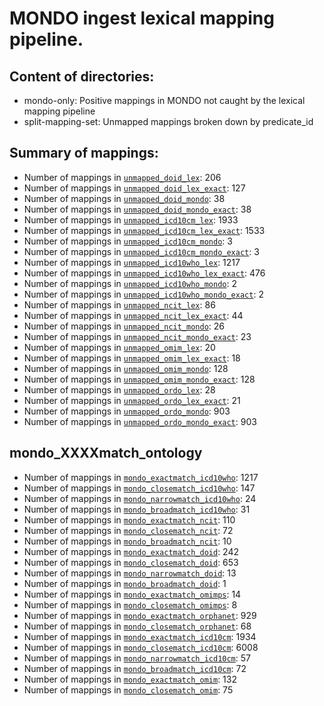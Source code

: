 # MONDO ingest lexical mapping pipeline.
## Content of directories:
* mondo-only: Positive mappings in MONDO not caught by the lexical mapping pipeline
* split-mapping-set: Unmapped mappings broken down by predicate_id
## Summary of mappings:
 * Number of mappings in [`unmapped_doid_lex`](unmapped_doid_lex.tsv): 206
 * Number of mappings in [`unmapped_doid_lex_exact`](unmapped_doid_lex.tsv): 127
 * Number of mappings in [`unmapped_doid_mondo`](mondo-only/unmapped_doid_mondo.tsv): 38
 * Number of mappings in [`unmapped_doid_mondo_exact`](mondo-only/unmapped_doid_mondo.tsv): 38
 * Number of mappings in [`unmapped_icd10cm_lex`](unmapped_icd10cm_lex.tsv): 1933
 * Number of mappings in [`unmapped_icd10cm_lex_exact`](unmapped_icd10cm_lex.tsv): 1533
 * Number of mappings in [`unmapped_icd10cm_mondo`](mondo-only/unmapped_icd10cm_mondo.tsv): 3
 * Number of mappings in [`unmapped_icd10cm_mondo_exact`](mondo-only/unmapped_icd10cm_mondo.tsv): 3
 * Number of mappings in [`unmapped_icd10who_lex`](unmapped_icd10who_lex.tsv): 1217
 * Number of mappings in [`unmapped_icd10who_lex_exact`](unmapped_icd10who_lex.tsv): 476
 * Number of mappings in [`unmapped_icd10who_mondo`](mondo-only/unmapped_icd10who_mondo.tsv): 2
 * Number of mappings in [`unmapped_icd10who_mondo_exact`](mondo-only/unmapped_icd10who_mondo.tsv): 2
 * Number of mappings in [`unmapped_ncit_lex`](unmapped_ncit_lex.tsv): 86
 * Number of mappings in [`unmapped_ncit_lex_exact`](unmapped_ncit_lex.tsv): 44
 * Number of mappings in [`unmapped_ncit_mondo`](mondo-only/unmapped_ncit_mondo.tsv): 26
 * Number of mappings in [`unmapped_ncit_mondo_exact`](mondo-only/unmapped_ncit_mondo.tsv): 23
 * Number of mappings in [`unmapped_omim_lex`](unmapped_omim_lex.tsv): 20
 * Number of mappings in [`unmapped_omim_lex_exact`](unmapped_omim_lex.tsv): 18
 * Number of mappings in [`unmapped_omim_mondo`](mondo-only/unmapped_omim_mondo.tsv): 128
 * Number of mappings in [`unmapped_omim_mondo_exact`](mondo-only/unmapped_omim_mondo.tsv): 128
 * Number of mappings in [`unmapped_ordo_lex`](unmapped_ordo_lex.tsv): 28
 * Number of mappings in [`unmapped_ordo_lex_exact`](unmapped_ordo_lex.tsv): 21
 * Number of mappings in [`unmapped_ordo_mondo`](mondo-only/unmapped_ordo_mondo.tsv): 903
 * Number of mappings in [`unmapped_ordo_mondo_exact`](mondo-only/unmapped_ordo_mondo.tsv): 903
## mondo_XXXXmatch_ontology
 * Number of mappings in [`mondo_exactmatch_icd10who`](split-mapping-set/mondo_exactmatch_icd10who.tsv): 1217
 * Number of mappings in [`mondo_closematch_icd10who`](split-mapping-set/mondo_closematch_icd10who.tsv): 147
 * Number of mappings in [`mondo_narrowmatch_icd10who`](split-mapping-set/mondo_narrowmatch_icd10who.tsv): 24
 * Number of mappings in [`mondo_broadmatch_icd10who`](split-mapping-set/mondo_broadmatch_icd10who.tsv): 31
 * Number of mappings in [`mondo_exactmatch_ncit`](split-mapping-set/mondo_exactmatch_ncit.tsv): 110
 * Number of mappings in [`mondo_closematch_ncit`](split-mapping-set/mondo_closematch_ncit.tsv): 72
 * Number of mappings in [`mondo_broadmatch_ncit`](split-mapping-set/mondo_broadmatch_ncit.tsv): 10
 * Number of mappings in [`mondo_exactmatch_doid`](split-mapping-set/mondo_exactmatch_doid.tsv): 242
 * Number of mappings in [`mondo_closematch_doid`](split-mapping-set/mondo_closematch_doid.tsv): 653
 * Number of mappings in [`mondo_narrowmatch_doid`](split-mapping-set/mondo_narrowmatch_doid.tsv): 13
 * Number of mappings in [`mondo_broadmatch_doid`](split-mapping-set/mondo_broadmatch_doid.tsv): 1
 * Number of mappings in [`mondo_exactmatch_omimps`](split-mapping-set/mondo_exactmatch_omimps.tsv): 14
 * Number of mappings in [`mondo_closematch_omimps`](split-mapping-set/mondo_closematch_omimps.tsv): 8
 * Number of mappings in [`mondo_exactmatch_orphanet`](split-mapping-set/mondo_exactmatch_orphanet.tsv): 929
 * Number of mappings in [`mondo_closematch_orphanet`](split-mapping-set/mondo_closematch_orphanet.tsv): 68
 * Number of mappings in [`mondo_exactmatch_icd10cm`](split-mapping-set/mondo_exactmatch_icd10cm.tsv): 1934
 * Number of mappings in [`mondo_closematch_icd10cm`](split-mapping-set/mondo_closematch_icd10cm.tsv): 6008
 * Number of mappings in [`mondo_narrowmatch_icd10cm`](split-mapping-set/mondo_narrowmatch_icd10cm.tsv): 57
 * Number of mappings in [`mondo_broadmatch_icd10cm`](split-mapping-set/mondo_broadmatch_icd10cm.tsv): 72
 * Number of mappings in [`mondo_exactmatch_omim`](split-mapping-set/mondo_exactmatch_omim.tsv): 132
 * Number of mappings in [`mondo_closematch_omim`](split-mapping-set/mondo_closematch_omim.tsv): 75
